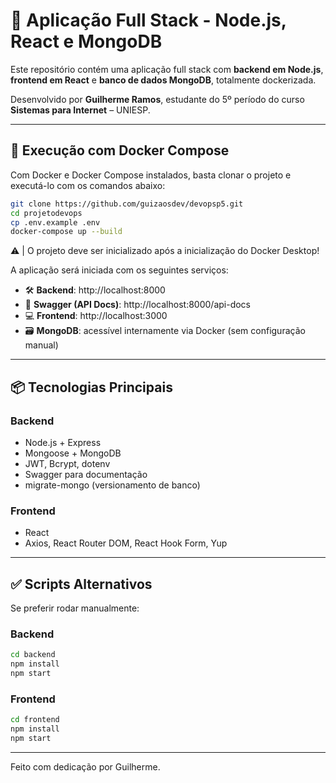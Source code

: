 # 🚀 Aplicação Full Stack - Node.js, React e MongoDB

Este repositório contém uma aplicação full stack com **backend em Node.js**, **frontend em React** e **banco de dados MongoDB**, totalmente dockerizada.

Desenvolvido por **Guilherme Ramos**, estudante do 5º período do curso **Sistemas para Internet** – UNIESP.

---

## 🐳 Execução com Docker Compose

Com Docker e Docker Compose instalados, basta clonar o projeto e executá-lo com os comandos abaixo:

```bash
git clone https://github.com/guizaosdev/devopsp5.git
cd projetodevops
cp .env.example .env
docker-compose up --build
```

⚠️ | O projeto deve ser inicializado após a inicialização do Docker Desktop!

A aplicação será iniciada com os seguintes serviços:

- 🛠️ **Backend**: http://localhost:8000  
- 📄 **Swagger (API Docs)**: http://localhost:8000/api-docs  
- 💻 **Frontend**: http://localhost:3000
- 🗃️ **MongoDB**: acessível internamente via Docker (sem configuração manual)

---

## 📦 Tecnologias Principais

### Backend
- Node.js + Express
- Mongoose + MongoDB
- JWT, Bcrypt, dotenv
- Swagger para documentação
- migrate-mongo (versionamento de banco)

### Frontend
- React
- Axios, React Router DOM, React Hook Form, Yup

---

## ✅ Scripts Alternativos

Se preferir rodar manualmente:

### Backend
```bash
cd backend
npm install
npm start
```

### Frontend
```bash
cd frontend
npm install
npm start
```

---

Feito com dedicação por Guilherme.
